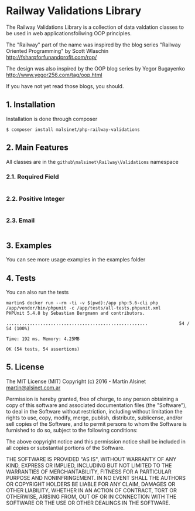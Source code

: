 # Railway Validations Library

The Railway Validations Library is a collection of data valdation classes to be used in web applicationsfollwing OOP principles.

The "Railway" part of the name was inspired by the blog series "Railway Oriented Programming" by Scott Wlaschin 
http://fsharpforfunandprofit.com/rop/


The design was also inspired by the OOP blog series by Yegor Bugayenko 
http://www.yegor256.com/tag/oop.html

If you have not yet read those blogs, you should.



## 1. Installation

Installation is done through composer

```
$ composer install malsinet/php-railway-validations
```

## 2. Main Features

All classes are in the `github\malsinet\Railway\Validations` namespace


### 2.1. Required Field

```
```

### 2.2. Positive Integer

```
```

### 2.3. Email

```
```



## 3. Examples

You can see more usage examples in the examples folder



## 4. Tests

You can also run the tests 

```
martin$ docker run --rm -ti -v $(pwd):/app php:5.6-cli php /app/vendor/bin/phpunit -c /app/tests/all-tests.phpunit.xml 
PHPUnit 5.4.8 by Sebastian Bergmann and contributors.

......................................................            54 / 54 (100%)

Time: 192 ms, Memory: 4.25MB

OK (54 tests, 54 assertions)

```


## 5. License

The MIT License (MIT)
Copyright (c) 2016 - Martín Alsinet <martin@alsinet.com.ar>

Permission is hereby granted, free of charge, to any person obtaining a copy of this software and associated documentation files (the "Software"), to deal in the Software without restriction, including without limitation the rights to use, copy, modify, merge, publish, distribute, sublicense, and/or sell copies of the Software, and to permit persons to whom the Software is furnished to do so, subject to the following conditions:

The above copyright notice and this permission notice shall be included in all copies or substantial portions of the Software.

THE SOFTWARE IS PROVIDED "AS IS", WITHOUT WARRANTY OF ANY KIND, EXPRESS OR IMPLIED, INCLUDING BUT NOT LIMITED TO THE WARRANTIES OF MERCHANTABILITY, FITNESS FOR A PARTICULAR PURPOSE AND NONINFRINGEMENT. IN NO EVENT SHALL THE AUTHORS OR COPYRIGHT HOLDERS BE LIABLE FOR ANY CLAIM, DAMAGES OR OTHER LIABILITY, WHETHER IN AN ACTION OF CONTRACT, TORT OR OTHERWISE, ARISING FROM, OUT OF OR IN CONNECTION WITH THE SOFTWARE OR THE USE OR OTHER DEALINGS IN THE SOFTWARE.
